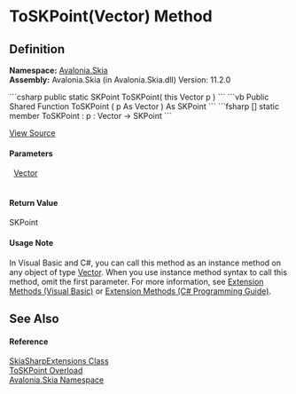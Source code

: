# ToSKPoint(Vector) Method




## Definition
**Namespace:** <a href="N_Avalonia_Skia">Avalonia.Skia</a>  
**Assembly:** Avalonia.Skia (in Avalonia.Skia.dll) Version: 11.2.0

<Tabs groupId="api-code-preview">
<TabItem value="csharp" label="C#">
```csharp
public static SKPoint ToSKPoint(
	this Vector p
)
```
</TabItem>
<TabItem value="vb" label="VB">
```vb
<ExtensionAttribute>
Public Shared Function ToSKPoint ( 
	p As Vector
) As SKPoint
```
</TabItem>
<TabItem value="fsharp" label="F#">
```fsharp
[<ExtensionAttribute>]
static member ToSKPoint : 
        p : Vector -> SKPoint 
```
</TabItem>
</Tabs>



<a href="https://github.com/AvaloniaUI/Avalonia/tree/master/src/Skia/Avalonia.Skia/SkiaSharpExtensions.cs#L70" title="View the source code">View Source</a>



#### Parameters
<dl><dt>  <a href="T_Avalonia_Vector">Vector</a></dt><dd> </dd></dl>

#### Return Value
SKPoint

#### Usage Note
In Visual Basic and C#, you can call this method as an instance method on any object of type <a href="T_Avalonia_Vector">Vector</a>. When you use instance method syntax to call this method, omit the first parameter. For more information, see <a href="https://docs.microsoft.com/dotnet/visual-basic/programming-guide/language-features/procedures/extension-methods" target="_blank" rel="noopener noreferrer">Extension Methods (Visual Basic)</a> or <a href="https://docs.microsoft.com/dotnet/csharp/programming-guide/classes-and-structs/extension-methods" target="_blank" rel="noopener noreferrer">Extension Methods (C# Programming Guide)</a>.

## See Also


#### Reference
<a href="T_Avalonia_Skia_SkiaSharpExtensions">SkiaSharpExtensions Class</a>  
<a href="Overload_Avalonia_Skia_SkiaSharpExtensions_ToSKPoint">ToSKPoint Overload</a>  
<a href="N_Avalonia_Skia">Avalonia.Skia Namespace</a>  
